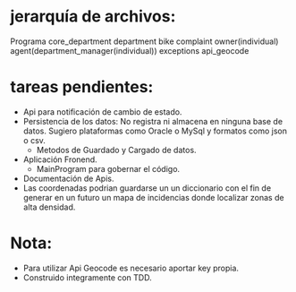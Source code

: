# jerarquía de archivos:
  Programa
    core_department
      department
      bike
      complaint
      owner(individual)
      agent(department_manager(individual))
     exceptions 
     api_geocode
      
# tareas pendientes:
  - Api para notificación de cambio de estado.
  - Persistencia de los datos: No registra ni almacena en ninguna base de datos. Sugiero plataformas como Oracle o MySql y formatos como json o csv.
    + Metodos de Guardado y Cargado de datos.
  - Aplicación Fronend.
    + MainProgram para gobernar el código.
  - Documentación de Apis.
  - Las coordenadas podrian guardarse un un diccionario con el fin de generar en un futuro un mapa de incidencias donde localizar zonas de alta densidad.

# Nota:
  - Para utilizar Api Geocode es necesario aportar key propia.
  - Construido integramente con TDD.
